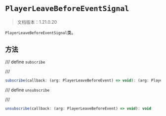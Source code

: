 # `PlayerLeaveBeforeEventSignal`

> 文档版本：1.21.0.20

`PlayerLeaveBeforeEventSignal`类。

## 方法

/// define
`subscribe`


///

```js
subscribe(callback: (arg: PlayerLeaveBeforeEvent) => void): (arg: PlayerLeaveBeforeEvent) => void
```


/// define
`unsubscribe`


///

```js
unsubscribe(callback: (arg: PlayerLeaveBeforeEvent) => void): void
```

